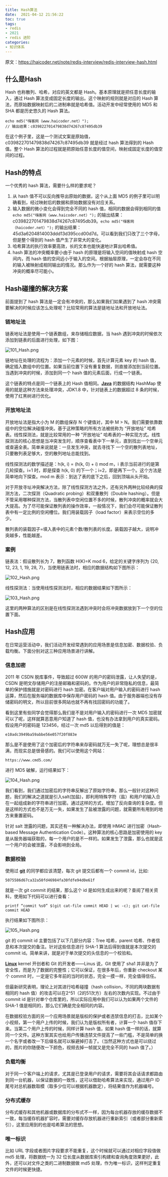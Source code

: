 ```yaml
---
title: Hash算法
date:  2021-04-12 21:56:22
toc: true
tags: 
- redis
- 2021
- redis 进阶
categories:
- 知识体系
---
```


原文：https://haicoder.net/note/redis-interview/redis-interview-hash.html

## 什么是Hash

Hash 也称散列、哈希，对应的英文都是 Hash。基本原理就是把任意长度的输入，通过 Hash 算法变成固定长度的输出。这个映射的规则就是对应的 Hash 算法，而原始数据映射后的二进制串就是哈希值。活动开发中经常使用的 MD5 和 SHA 都是历史悠久的 Hash 算法。

```
echo md5("嗨客网（www.haicoder.net）");
// 输出结果：c039822701479838d74267c87495db39
```
<!-- more -->

在这个例子里，这是一个测试文案是原始值，c039822701479838d74267c87495db39 就是经过 hash 算法得到的 Hash 值。整个 Hash 算法的过程就是把原始任意长度的值空间，映射成固定长度的值空间的过程。

## Hash的特点

一个优秀的 hash 算法，需要什么样的要求呢？

1. 从 hash 值不可以反向推导出原始的数据，这个从上面 MD5 的例子里可以明确看到，经过映射后的数据和原始数据没有对应关系。
2. 输入数据的微小变化会得到完全不同的 hash 值，相同的数据会得到相同的值 `echo md5("嗨客网（www.haicoder.net）");` 的输出结果：c039822701479838d74267c87495db39。`echo md5("嗨客网（haicoder.net）");` 的输出结果：45d3a6204814003ddd13d395ccd00d7d。可以看到我们只改了三个字母，但是整个得到的 hash 值产生了非常大的变化。
3. 哈希算法的执行效率要高效，长的文本也能快速地计算出哈希值。
4. hash 算法的冲突概率要小由于 hash 的原理是将输入空间的值映射成 hash 空间内，而 hash 值的空间远小于输入的空间。根据抽屉原理，一定会存在不同的输入被映射成相同输出的情况。那么作为一个好的 hash 算法，就需要这种冲突的概率尽可能小。

## Hash碰撞的解决方案

前面提到了 hash 算法是一定会有冲突的，那么如果我们如果遇到了 hash 冲突需要解决的时候应该怎么处理呢？比较常用的算法是链地址法和开放地址法。

### 链地址法

链表地址法是使用一个链表数组，来存储相应数据，当 hash 遇到冲突的时候依次添加到链表的后面进行处理，如下图：

![101_Hash.png](https://wdj-1252419878.cos.ap-beijing.myqcloud.com/blog/2021-04-12-102826.png)

链地址在处理的流程为：添加一个元素的时候，首先计算元素 key 的 hash 值，确定插入数组中的位置。如果当前位置下没有重复数据，则直接添加到当前位置。当遇到冲突的时候，添加到同一个 hash 值的元素后面，行成一个链表。

这个链表的特点是同一个链表上的 Hash 值相同。**[Java](https://haicoder.net/java/java-development.html)** 的数据结构 HashMap 使用的就是这种方法来处理冲突，JDK1.8 中，针对链表上的数据超过 8 条的时候，使用了红黑树进行优化。

### 开放地址法

开放地址法是指大小为 M 的数组保存 N 个键值对，其中 M > N。我们需要依靠数组中的空位解决碰撞冲突。基于这种策略的所有方法被统称为 “开放地址” 哈希表。线性探测法，就是比较常用的一种 “开放地址” 哈希表的一种实现方式。线性探测法的核心思想是当冲突发生时，顺序查看表中下一单元，直到找出一个空单元或查遍全表。简单来说就是：一旦发生冲突，就去寻找下 一个空的散列表地址，只要散列表足够大，空的散列地址总能找到。

线性探测法的数学描述是：h(k, i) = (h(k, 0) + i) mod m，i 表示当前进行的是第几轮探查。i=1 时，即是探查 h(k, 0) 的下一个；i=2，即是再下一个。这个方法是简单地向下探查。mod m 表示：到达了表的底下之后，回到顶端从头开始。

对于开放寻址冲突解决方法，除了线性探测方法之外，还有另外两种比较经典的探测方法，二次探测（Quadratic probing）和双重散列（Double hashing）。但是不管采用哪种探测方法，当散列表中空闲位置不多的时候，散列冲突的概率就会大大提高。为了尽可能保证散列表的操作效率，一般情况下，我们会尽可能保证散列表中有一定比例的空闲槽位。我们用装载因子（load factor）来表示空位的多少。

散列表的装载因子=填入表中的元素个数/散列表的长度。装载因子越大，说明冲突越多，性能越差。

### 案例

链表法：假设散列长为 7，散列函数 H(K)=K mod 6，给定的关键字序列为 {20, 12, 23, 1, 19, 28, 7}，当使用链表法时，相应的数据结构如下图所示：

![102_Hash.png](https://wdj-1252419878.cos.ap-beijing.myqcloud.com/blog/2021-04-12-102835.png)

线性探测法：当使用线性探测法时，相应的数据结果如下图所示：

![103_Hash.png](https://wdj-1252419878.cos.ap-beijing.myqcloud.com/blog/2021-04-12-102843.png)

这里的两种算法的区别是在线性探测法遇到冲突时会将冲突数据放到下一个空的位置下面。

## Hash应用

在日常运营活动中，我们活动开发经常遇到的应用场景是信息加密、数据校验、负载均衡。下面分别对这三种应用场景进行讲解。

### 信息加密

2011 年 CSDN 脱库事件，导致超过 600W 的用户的密码泄露，让人失望的是，CSDN 是明文存储用户的注册邮箱和密码的。作为用户的非常隐私的信息，最简单的保护措施就是对密码进行 hash 加密。在客户端对用户输入的密码进行 hash 运算，然后在服务端的数据库中保存用户密码的 hash 值。由于服务器端也没有存储密码的明文，所以目前很多网站也就不再有找回密码的功能了。

看到这里有些同学会觉得那么我们是不是对用户输入的密码进行一次 MD5 加密就可以了呢，这样就算恶意用户知道了 hash 值，也没有办法拿到用户的真实密码。假设用户的密码是 123456，经过一次 md5 以后得到的值是：

```
e10adc3949ba59abbe56e057f20f883e
```

那么是不是使用了这个加密后的字符串来存密码就万无一失了呢，理想总是很丰满，而现实总是很骨感的。我们可以使用这个网站：

```
https://www.cmd5.com/
```

进行 MD5 破解，运行结果如下：

![104_Hash.png](https://wdj-1252419878.cos.ap-beijing.myqcloud.com/blog/2021-04-12-134755.png)

我们看到，我们通过加密后的字符串反解出了原始字符串，那么一般针对这种问题，我们的解决之道就是引入salt(加盐)，即利用特殊字符（盐）和用户的输入合在一起组成新的字符串进行加密。通过这样的方式，增加了反向查询的复杂度。但是这样的方式也不是万无一失，如果发生了盐被泄露的问题，就需要所有用到的地方来重置密码。

针对 salt 泄露的问题，其实还有一种解决办法，即使用 HMAC 进行加密（Hash-based Message Authentication Code）。这种算法的核心思路是加密使用的 key 是从服务器端获取的，每一个用户的是不一样的。如果发生了泄露，那么也就是这一个用户的会被泄露，不会影响到全局。

### 数据校验

使用过 **[git](https://haicoder.net/git/git-tutorial.html)** 的同学都应该清楚，每次 git 提交后都有一个 commit id，比如:

```
5075586d67ca32a50fd46984fa30fdfe94d0e61f
```

就是一次 git commit 的结果，那么这个 id 是如何生成出来的呢？查阅了相关资料，使用如下代码可以进行查看：

```
printf “commit %s0” $(git cat-file commit HEAD | wc -c); git cat-file commit HEAD
```

执行结果如下图所示：

![105_Hash.png](https://wdj-1252419878.cos.ap-beijing.myqcloud.com/blog/2021-04-12-134801.png)

git 的 commit id 主要包括了以下几部分内容：Tree 哈希，parent 哈希、作者信息和本次提交的备注。针对这些信息进行 SHA-1 算法后得到值就是本次提交的 commit id。简单来讲，就是对于单次提交的头信息的一个校验和。

**[Linux](https://haicoder.net/linux/linux-tutorial.html)** kernel 开创者和 Git 的开发者——Linus 说，Git 使用了 sha1 并非是为了安全性，而是为了数据的完整性；它可以保证，在很多年后，你重新 checkout 某个 commit 时，一定是它多年前的当时的状态，完全一摸一样，完全值得信任。

但最新研究表明，理论上对其进行哈希碰撞（hash collision，不同的两块数据有相同的 hash 值）的攻击可以在2^51（2的51次方）左右的次数内实现。不过由于 commit id 是针对单个仓库里的，所以实际应用中我们可以认为如果两个文件的 SHA-1 值是相同的，那么它们确是完全相同的内容。

在数据校验方面的另一个应用场景就是版权的保护或者违禁信息的打击，比如某个小视频，第一个用户上传的时候，我们认为是版权所有者，计算一个 hash 值存下来。当第二个用户上传的时候，同样计算 hash 值，如果 hash 值一样的话，就算同一个文件。这种方案其实也给用户传播违禁文件提高了一些门槛，不是简单的换一个名字或者改一下后缀名就可以躲避掉打击了。（当然这种方式也是可以绕过的，图片的你随便改一下颜色，视频去掉一帧就又是完全不同的 hash 值了。）

### 负载均衡

对于同一个客户端上的请求，尤其是已登录用户的请求，需要将其会话请求都路由到同一台机器，以保证数据的一致性，这可以借助哈希算法来实现，通过用户 ID 尾号对总机器数取模（取多少位可以根据机器数定），将结果值作为机器编号。

### 分布式缓存

分布式缓存和其他机器或数据库的分布式不一样，因为每台机器存放的缓存数据不一致，每当缓存机器扩容时，需要对缓存存放机器进行重新索引（或者部分重新索引），这里应用到的也是哈希算法的思想。

### 唯一标识

比如 URL 字段或者图片字段要求不能重复，这个时候就可以通过对相应字段值做 md5 处理，将数据统一为 32 位长度从数据库索引构建和查询角度效果更好，此外，还可以对文件之类的二进制数据做 md5 处理，作为唯一标识，这样判定重复文件的时候更快捷。